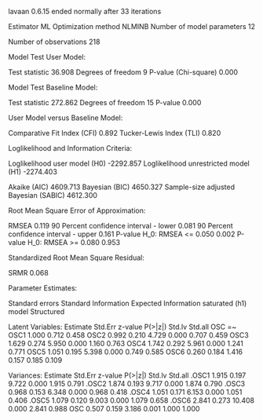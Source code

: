 lavaan 0.6.15 ended normally after 33 iterations

  Estimator                                         ML
  Optimization method                           NLMINB
  Number of model parameters                        12

  Number of observations                           218

Model Test User Model:
                                                      
  Test statistic                                36.908
  Degrees of freedom                                 9
  P-value (Chi-square)                           0.000

Model Test Baseline Model:

  Test statistic                               272.862
  Degrees of freedom                                15
  P-value                                        0.000

User Model versus Baseline Model:

  Comparative Fit Index (CFI)                    0.892
  Tucker-Lewis Index (TLI)                       0.820

Loglikelihood and Information Criteria:

  Loglikelihood user model (H0)              -2292.857
  Loglikelihood unrestricted model (H1)      -2274.403
                                                      
  Akaike (AIC)                                4609.713
  Bayesian (BIC)                              4650.327
  Sample-size adjusted Bayesian (SABIC)       4612.300

Root Mean Square Error of Approximation:

  RMSEA                                          0.119
  90 Percent confidence interval - lower         0.081
  90 Percent confidence interval - upper         0.161
  P-value H_0: RMSEA <= 0.050                    0.002
  P-value H_0: RMSEA >= 0.080                    0.953

Standardized Root Mean Square Residual:

  SRMR                                           0.068

Parameter Estimates:

  Standard errors                             Standard
  Information                                 Expected
  Information saturated (h1) model          Structured

Latent Variables:
                   Estimate  Std.Err  z-value  P(>|z|)   Std.lv  Std.all
  OSC =~                                                                
    OSC1              1.000                               0.712    0.458
    OSC2              0.992    0.210    4.729    0.000    0.707    0.459
    OSC3              1.629    0.274    5.950    0.000    1.160    0.763
    OSC4              1.742    0.292    5.961    0.000    1.241    0.771
    OSC5              1.051    0.195    5.398    0.000    0.749    0.585
    OSC6              0.260    0.184    1.416    0.157    0.185    0.109

Variances:
                   Estimate  Std.Err  z-value  P(>|z|)   Std.lv  Std.all
   .OSC1              1.915    0.197    9.722    0.000    1.915    0.791
   .OSC2              1.874    0.193    9.717    0.000    1.874    0.790
   .OSC3              0.968    0.153    6.348    0.000    0.968    0.418
   .OSC4              1.051    0.171    6.153    0.000    1.051    0.406
   .OSC5              1.079    0.120    9.003    0.000    1.079    0.658
   .OSC6              2.841    0.273   10.408    0.000    2.841    0.988
    OSC               0.507    0.159    3.186    0.001    1.000    1.000

